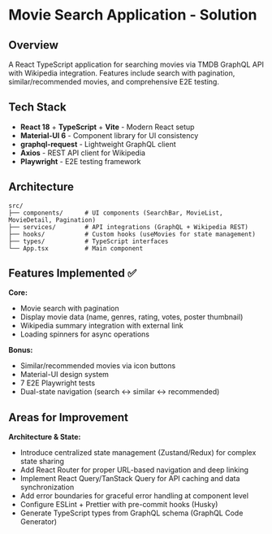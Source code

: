 # Movie Search Application - Solution

## Overview

A React TypeScript application for searching movies via TMDB GraphQL API with Wikipedia integration. Features include search with pagination, similar/recommended movies, and comprehensive E2E testing.

## Tech Stack

- **React 18** + **TypeScript** + **Vite** - Modern React setup
- **Material-UI 6** - Component library for UI consistency
- **graphql-request** - Lightweight GraphQL client
- **Axios** - REST API client for Wikipedia
- **Playwright** - E2E testing framework

## Architecture

```
src/
├── components/      # UI components (SearchBar, MovieList, MovieDetail, Pagination)
├── services/        # API integrations (GraphQL + Wikipedia REST)
├── hooks/           # Custom hooks (useMovies for state management)
├── types/           # TypeScript interfaces
└── App.tsx          # Main component
```

## Features Implemented ✅

**Core:**

- Movie search with pagination
- Display movie data (name, genres, rating, votes, poster thumbnail)
- Wikipedia summary integration with external link
- Loading spinners for async operations

**Bonus:**

- Similar/recommended movies via icon buttons
- Material-UI design system
- 7 E2E Playwright tests
- Dual-state navigation (search ↔ similar ↔ recommended)

## Areas for Improvement

**Architecture & State:**

- Introduce centralized state management (Zustand/Redux) for complex state sharing
- Add React Router for proper URL-based navigation and deep linking
- Implement React Query/TanStack Query for API caching and data synchronization
- Add error boundaries for graceful error handling at component level
- Configure ESLint + Prettier with pre-commit hooks (Husky)
- Generate TypeScript types from GraphQL schema (GraphQL Code Generator)
